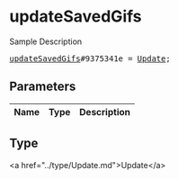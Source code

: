 # updateSavedGifs

Sample Description

<pre>
<a href="../constructor/updateSavedGifs.md">updateSavedGifs</a>#9375341e = <a href="../type/Update.md">Update</a>;
</pre>

## Parameters

| Name | Type | Description |
|------|:----:|-------------|

## Type

&lt;a href=&#34;../type/Update.md&#34;&gt;Update&lt;/a&gt;
